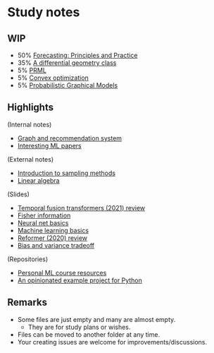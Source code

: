 # Study notes

## WIP

- 50% [Forecasting: Principles and Practice](math/073-forecasting-principles-and-practice.md)
- 35% [A differential geometry class](math/051-differential-geometry.md)
- 5% [PRML](ml/prml.md)
- 5% [Convex optimization](math/053-convex-optimization.md)
- 5% [Probabilistic Graphical Models](ml/probabilistic-graphical-models.md)

## Highlights

(Internal notes)

- [Graph and recommendation system](ml/graph-and-recommendation-system.md)
- [Interesting ML papers](ml/interesting-ml-papers.md)

(External notes)

- [Introduction to sampling methods](https://hotohoto.github.io/ai/2019/05/02/introduction-to-sampling-methods/)
- [Linear algebra](https://hotohoto.github.io/ai/2019/05/20/linear-algebra/)

(Slides)

- [Temporal fusion transformers (2021) review](https://docs.google.com/presentation/d/1Ir3vWonKYXJsnp4WeYeUKJH_uFgGOSv9fXgjXME8nzE/edit?usp=sharing)
- [Fisher information](https://docs.google.com/presentation/d/1__8H1fGqLudQ0KWtEbNPaBu7Mr8R4f8i0Y3Om4OlzdU/edit?usp=sharing)
- [Neural net basics](https://docs.google.com/presentation/d/1N83WW4YqxC5xOTTGOYgBcEBECRVlsancWExdvVXhxBc/edit?usp=sharing)
- [Machine learning basics](https://docs.google.com/presentation/d/11kGmnjAMNLbav-Gpm6RFCMtMpKYWhB-h8zYgyy5kOSM/edit?usp=sharing)
- [Reformer (2020) review](https://docs.google.com/presentation/d/1m4i6fd-bWHKBQiOg01W0la3UZTr9mhdbGjQMhIZeWDc/edit?usp=sharing)
- [Bias and variance tradeoff](https://docs.google.com/presentation/d/19DAuq_Vs5ds4eTbK5seccQJ0pDSosIGCxdfMsqFkCaU/edit?usp=sharing)

(Repositories)

- [Personal ML course resources](https://github.com/hotohoto/ml_course)
- [An opinionated example project for Python](https://github.com/hotohoto/python-example-project)

## Remarks

- Some files are just empty and many are almost empty.
  - They are for study plans or wishes.
- Files can be moved to another folder at any time.
- Your creating issues are welcome for improvements/discussions.
